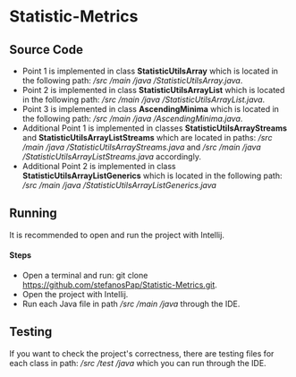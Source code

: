 # Statistic-Metrics
## Source Code
* Point 1 is implemented in class **StatisticUtilsArray** which is located in the following path: */src /main /java /StatisticUtilsArray.java*.  
* Point 2 is implemented in class **StatisticUtilsArrayList** which is located in the following path: */src /main /java /StatisticUtilsArrayList.java*.  
* Point 3 is implemented in class **AscendingMinima** which is located in the following path: */src /main /java /AscendingMinima.java*.     
* Additional Point 1 is implemented in classes **StatisticUtilsArrayStreams** and **StatisticUtilsArrayListStreams** which are located in paths: */src /main /java /StatisticUtilsArrayStreams.java* and */src /main /java /StatisticUtilsArrayListStreams.java* accordingly. 
* Additional Point 2 is implemented in class **StatisticUtilsArrayListGenerics** which is located in the following path: */src /main /java /StatisticUtilsArrayListGenerics.java*  
## Running
It is recommended to open and run the project with Intellij.
#### Steps 
* Open a terminal and run: git clone https://github.com/stefanosPap/Statistic-Metrics.git.
* Open the project with Intellij. 
* Run each Java file in path */src /main /java*  through the IDE. 
## Testing 
If you want to check the project's correctness, there are testing files for each class in path: */src /test /java* which you can run through the IDE.
